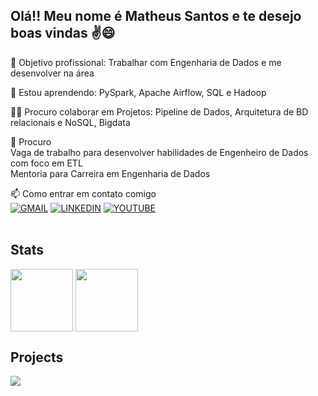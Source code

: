 <!--
https://readme.so/pt/editor -> Site para criação do readme.md low code

https://www.youtube.com/watch?v=cRoBt6AZgjc -> Vídeo de exemplo para criação do README.md

https://emojipedia.org/ -> Site para copiar emoji
Aplicação: Bastar copiar e colar

https://dev.to/envoy_/150-badges-for-github-pnk -> Site para copiar badges
Aplicação: [![Nome da rede social/contato](Link da badge encontrada no site)](Link para onde o usuário será direcionado ao clicar)

Tecnologias: 
<div style="display: inline_block"><br/>
    <img align="center" alt="nome da ferramenta-exemplo: 'html'" src="link da ferramenta encontrada no site da badge" />
</div>

https://github.com/anuraghazra/github-readme-stats -> Site para colocar stats do git
Aplicação: ![Matheus GitHub stats](link do stats encontrado no site)





**MatheusSFN/MatheusSFN** is a ✨ _special_ ✨ repository because its `README.md` (this file) appears on your GitHub profile.

Here are some ideas to get you started:

- 🔭 I’m currently working on ...
- 🌱 I’m currently learning ...
- 👯 I’m looking to collaborate on ...
- 🤔 I’m looking for help with ...
- 💬 Ask me about ...
- 📫 How to reach me: ...
- 😄 Pronouns: ...
- ⚡ Fun fact: ...

### 🚀 Jornada: Produção de Vacinas -> Carreira em Dados  
Durante a pandemia da Covid-19, utilizei os meus conhecimentos em química para trabalhar na produção de vacinas ButanVac e Influenza, em paralelo, iniciei o superior em Eng. Produção.
Com isso, apliquei os aprendizados do curso em otimização de processos para desenvolver um relatório de visibilidade da produção, reduzindo a operação de atualização das informações de produção de 2h diárias para apenas 10 minutos. <br><br>
Após esse start, procurando novos desafios, ingressei na Bayer como estagiário, onde desenvolvi habilidades de gestão de tempo, criação de processos, controle financeiro do time e, sobretudo, governança de dados, me possibilitando aprender e aplicar skills de ETL, automação e criação de dashboards e relatórios.
-->


## Olá!! Meu nome é Matheus Santos e te desejo boas vindas ✌️😄


🔭 Objetivo profissional: Trabalhar com Engenharia de Dados e me desenvolver na área

🧠 Estou aprendendo: PySpark, Apache Airflow, SQL e Hadoop

👯‍♀️ Procuro colaborar em Projetos: Pipeline de Dados, Arquitetura de BD relacionais e NoSQL, Bigdata 

🤔 Procuro <br>
 Vaga de trabalho para desenvolver habilidades de Engenheiro de Dados com foco em ETL<br>
 Mentoria para Carreira em Engenharia de Dados

📫 Como entrar em contato comigo <br>
[![GMAIL](https://img.shields.io/badge/Gmail-D14836?style=for-the-badge&logo=gmail&logoColor=white)](matheussfn.estudos@gmail.com)
[![LINKEDIN](https://img.shields.io/badge/LinkedIn-0077B5?style=for-the-badge&logo=linkedin&logoColor=white)](https://www.linkedin.com/in/matheus-s-f-neves/)
[![YOUTUBE](https://img.shields.io/badge/YouTube-FF0000?style=for-the-badge&logo=youtube&logoColor=white)](DISABLED)
<br><br>

## Stats
<a>
  <img height=100 align="center" src="https://github-readme-stats.vercel.app/api?username=MatheusSFN" />
  <img height=100 align="center" src="https://github-readme-stats.vercel.app/api/top-langs?username=MatheusSFN&layout=compact&langs_count=8&card_width=320" />
</a>
<a>
  
</a>

## Projects
<a href="https://github.com/MatheusSFN/spotify_e_spotipy">
  <img align="center" src="https://github-readme-stats.vercel.app/api/pin/?username=MatheusSFN&repo=spotify_e_spotipy" />
</a>




